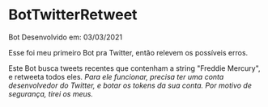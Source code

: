 # BotTwitterRetweet
Bot Desenvolvido em: 03/03/2021

Esse foi meu primeiro Bot pra Twitter, então relevem os possíveis erros.



Este Bot busca tweets recentes que contenham a string "Freddie Mercury", e retweeta todos eles.
*Para ele funcionar, precisa ter uma conta desenvolvedor do Twitter, e botar os tokens da sua conta. Por motivo de segurança, tirei os meus.*
